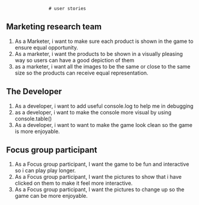                     # user stories

## Marketing research team
1. As a Marketer, i want to make sure each product is shown in the game to
   ensure equal opportunity.
2. As a marketer, i want the products to be shown in a visually pleasing way so
   users can have a good depiction of them
3. as a marketer, i want all the images to be the same or close to the same size
   so the products can receive equal representation.

## The Developer
1. As a developer, i want to add useful console.log to help me in debugging
2. as a developer, i want to make the console more visual by using
   console.table()
3. As a developer, i want to want to make the game look clean so the game is
   more enjoyable.

## Focus group participant
1. As a Focus group participant, I want the game to be fun and interactive
  so i can play play longer.
2. As a Focus group participant, I want the pictures to show that i have clicked
   on them to make it feel more interactive.
3. As a Focus group participant, I want the pictures to change up so the game
   can be more enjoyable.  
